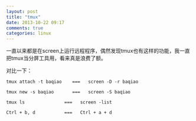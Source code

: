 ```yaml
---
layout: post
title: "tmux"
date: 2013-10-22 09:17
comments: true
categories: linux
---
```


一直以来都是在screen上运行远程程序，偶然发现tmux也有这样的功能，我一直把tmux当分屏工具用，看来真是浪费了额。    

对比一下：       

    tmux attach -t baqiao    ===   screen -D -r baqiao
    
    tmux new -s baqiao       ===   screen -S baqiao
    
    tmux ls               ===   screen -list
    
    Ctrl + b, d           ===   Ctrl + a + d

